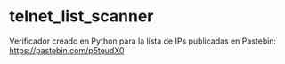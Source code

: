 # telnet_list_scanner
Verificador creado en Python para la lista de IPs publicadas en Pastebin: https://pastebin.com/p5teudX0

